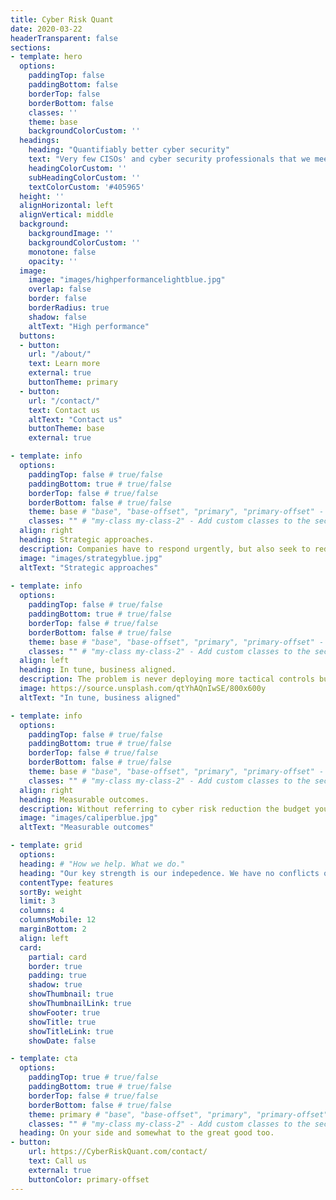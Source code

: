 ```yaml
---
title: Cyber Risk Quant
date: 2020-03-22
headerTransparent: false
sections:
- template: hero
  options:
    paddingTop: false
    paddingBottom: false
    borderTop: false
    borderBottom: false
    classes: ''
    theme: base
    backgroundColorCustom: ''
  headings:
    heading: "Quantifiably better cyber security"
    text: "Very few CISOs' and cyber security professionals that we meet are measuring their cyber security performance and impact. That means just about everyone has room to improve, and just about everyone is doing something that is not working as well as it could be."
    headingColorCustom: ''
    subHeadingColorCustom: ''
    textColorCustom: '#405965'
  height: ''
  alignHorizontal: left
  alignVertical: middle
  background:
    backgroundImage: ''
    backgroundColorCustom: ''
    monotone: false
    opacity: ''
  image:
    image: "images/highperformancelightblue.jpg"
    overlap: false
    border: false
    borderRadius: true
    shadow: false
    altText: "High performance"
  buttons:
  - button: 
    url: "/about/"
    text: Learn more
    external: true
    buttonTheme: primary
  - button: 
    url: "/contact/"
    text: Contact us
    altText: "Contact us"
    buttonTheme: base
    external: true

- template: info
  options:
    paddingTop: false # true/false
    paddingBottom: true # true/false
    borderTop: false # true/false
    borderBottom: false # true/false
    theme: base # "base", "base-offset", "primary", "primary-offset" - Uses color variables from `data/themes.json` to theme the section
    classes: "" # "my-class my-class-2" - Add custom classes to the section div for custom CSS styling
  align: right
  heading: Strategic approaches.
  description: Companies have to respond urgently, but also seek to reduce cyber risk smartly, in their world of limited resources and time. The inevitable question of "What is to be done?" is asked and the knee jerk response is usually "secure everything just in case". The result becomes rampant CapEx spending on additional IT controls and oversight that then demands even more OpEx resourcing but with no clear goal or end in sight. This is unsustainable and an ineffective approach.
  image: "images/strategyblue.jpg"
  altText: "Strategic approaches"
 
- template: info
  options:
    paddingTop: false # true/false
    paddingBottom: true # true/false
    borderTop: false # true/false
    borderBottom: false # true/false
    theme: base # "base", "base-offset", "primary", "primary-offset" - Uses color variables from `data/themes.json` to theme the section
    classes: "" # "my-class my-class-2" - Add custom classes to the section div for custom CSS styling
  align: left
  heading: In tune, business aligned.
  description: The problem is never deploying more tactical controls but rather deciding how to spend the limited resources and time to meet a clear business aligned goal. In cyber security that goal is that your systems are dependable in the presence of malice, error or mischance. Responsible decision making in the face of uncertainty requires a cyber risk management approach with dependable metrics and measures to show how you are performing now and to inform you what you should do next. 
  image: https://source.unsplash.com/qtYhAQnIwSE/800x600y
  altText: "In tune, business aligned"

- template: info
  options:
    paddingTop: false # true/false
    paddingBottom: true # true/false
    borderTop: false # true/false
    borderBottom: false # true/false
    theme: base # "base", "base-offset", "primary", "primary-offset" - Uses color variables from `data/themes.json` to theme the section
    classes: "" # "my-class my-class-2" - Add custom classes to the section div for custom CSS styling
  align: right
  heading: Measurable outcomes.
  description: Without referring to cyber risk reduction the budget you can spend on new cyber security capabilities literally has no bounds beyond continuing to spend even more money. With a clear set of performance measures you can be sure of your current performance and you will be able to gauge the suitability or effectiveness of different cyber risk reduction decisions objectively. With reliable performance measurement you can reduce risk to within your target appetite at less cost.
  image: "images/caliperblue.jpg"
  altText: "Measurable outcomes"

- template: grid
  options:
  heading: # "How we help. What we do."
  heading: "Our key strength is our indepedence. We have no conflicts of interest, we have a huge community of interest with our customers. We want our customers to know that we are on their side, cheering for them and it is clearly to our advantage when they do well."
  contentType: features
  sortBy: weight
  limit: 3
  columns: 4
  columnsMobile: 12
  marginBottom: 2
  align: left
  card:
    partial: card
    border: true
    padding: true
    shadow: true
    showThumbnail: true
    showThumbnailLink: true
    showFooter: true
    showTitle: true
    showTitleLink: true
    showDate: false

- template: cta 
  options:
    paddingTop: true # true/false
    paddingBottom: true # true/false
    borderTop: false # true/false
    borderBottom: false # true/false
    theme: primary # "base", "base-offset", "primary", "primary-offset" - Uses color variables from `data/themes.json` to theme the section
    classes: "" # "my-class my-class-2" - Add custom classes to the section div for custom CSS styling
  heading: On your side and somewhat to the great good too.
- button: 
    url: https://CyberRiskQuant.com/contact/
    text: Call us
    external: true
    buttonColor: primary-offset
---
```


